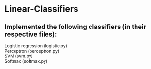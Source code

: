 # Linear-Classifiers

## Implemented the following classifiers (in their respective files):

Logistic regression (logistic.py) <br />
Perceptron (perceptron.py) <br />
SVM (svm.py) <br />
Softmax (softmax.py) <br />
